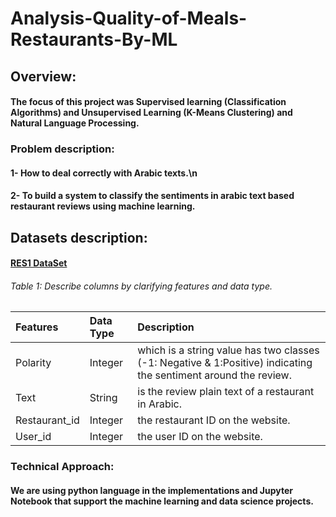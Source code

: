 # Analysis-Quality-of-Meals-Restaurants-By-ML
## Overview:
#### The focus of this project was Supervised learning (Classification Algorithms) and Unsupervised Learning (K-Means Clustering) and Natural Language Processing.

### Problem description:
#### 1- How to deal correctly with Arabic texts.\n
#### 2- To build a system to classify the sentiments in arabic text based restaurant reviews  using machine learning.

## Datasets description: 
#### [RES1 DataSet](https://github.com/hadyelsahar/large-arabic-sentiment-analysis-resouces/tree/master/datasets)
######        Table 1: Describe columns by clarifying features and data type.

Features    |Data Type         |Description                    |
|:-----------|:----------------|:------------------------------|
|Polarity    |Integer          |which is a string value has two classes (-1: Negative & 1:Positive) indicating the sentiment around the review.|
|Text        |String           |is the review plain text of a restaurant in Arabic.|
|Restaurant_id |Integer        |the restaurant ID on the website.|
|User_id    |Integer           |the user ID on the website.|

### Technical Approach:
#### We are using python language in the implementations and Jupyter Notebook that support the machine learning and data science projects. 







